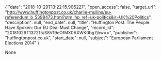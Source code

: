 {
  "date": "2018-10-29T13:22:15.906227", 
  "open_access": false, 
  "target_url": "http://www.huffingtonpost.co.uk/charlie-mullins/eu-referendum_b_5398473.html?utm_hp_ref=uk-politics&ir=UK%20Politics", 
  "description": null, 
  "end_date": null, 
  "title": "Huffington Post: The People Have Spoken: Our EU Deal Must Change", 
  "record_id": "20181029T132215/S8V19eOfMX0AXWK0bg7jhw==", 
  "publisher": "huffingtonpost.co.uk", 
  "start_date": null, 
  "subject": "European Parliament Elections 2014"
}

None